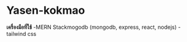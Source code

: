 # Yasen-kokmao

**เครื่องมือที่ใช้** 
-MERN Stackmogodb (mongodb, express, react, nodejs)
-tailwind css

